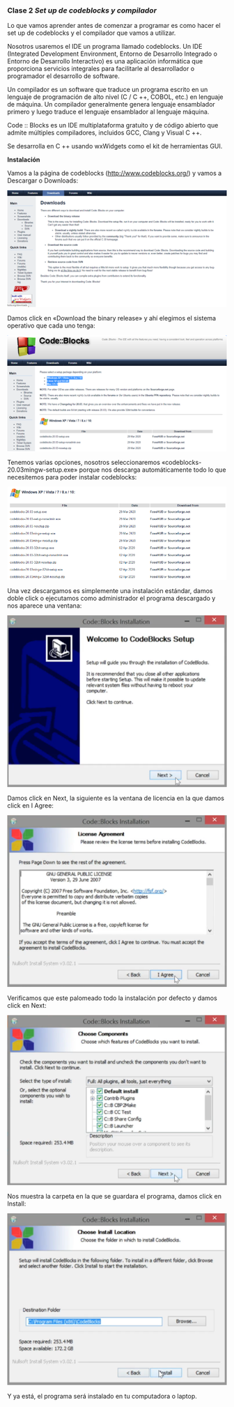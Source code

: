 ### Clase 2 *Set up de codeblocks y compilador*

Lo que vamos aprender antes de comenzar a programar es como hacer el set up de codeblocks y el compilador que vamos a utilizar.

Nosotros usaremos el IDE un programa llamado codeblocks. Un IDE (Integrated Development Environment, Entorno de Desarrollo Integrado o Entorno de Desarrollo Interactivo) es una aplicación informática que proporciona servicios integrales para facilitarle al desarrollador o programador el desarrollo de software.

Un compilador es un software que traduce un programa escrito en un lenguaje de programación de alto nivel (C / C ++, COBOL, etc.) en lenguaje de máquina. Un compilador generalmente genera lenguaje ensamblador primero y luego traduce el lenguaje ensamblador al lenguaje máquina. 

Code :: Blocks es un IDE multiplataforma gratuito y de código abierto que admite múltiples compiladores, incluidos GCC, Clang y Visual C ++.

Se desarrolla en C ++ usando wxWidgets como el kit de herramientas GUI.

**Instalación**

Vamos a la página de codeblocks (http://www.codeblocks.org/) y vamos a Descargar o Downloads:

![src/programacionEstructurada_1.png](../src/programacionEstructurada_1.png)

Damos click en «Download the binary release» y ahí elegimos el sistema operativo que cada uno tenga:

![src/programacionEstructurada_2.png](../src/programacionEstructurada_2.png)

Tenemos varias opciones, nosotros seleccionaremos «codeblocks-20.03mingw-setup.exe» porque nos descarga automáticamente todo lo que necesitemos para poder instalar codeblocks:

![src/programacionEstructurada_3.png](../src/programacionEstructurada_3.png)

Una vez descargamos es simplemente una instalación estándar, damos doble click o ejecutamos como administrador el programa descargado y nos aparece una ventana:

![src/programacionEstructurada_4.png](../src/programacionEstructurada_4.png)

Damos click en Next, la siguiente es la ventana de licencia en la que damos click en I Agree:

![src/programacionEstructurada_5.png](../src/programacionEstructurada_5.png)

Verificamos que este palomeado todo la instalación por defecto y damos click en Next:

![src/programacionEstructurada_6.png](../src/programacionEstructurada_6.png)

Nos muestra la carpeta en la que se guardara el programa, damos click en Install:

![src/programacionEstructurada_7.png](../src/programacionEstructurada_7.png)

Y ya está, el programa será instalado en tu computadora o laptop.